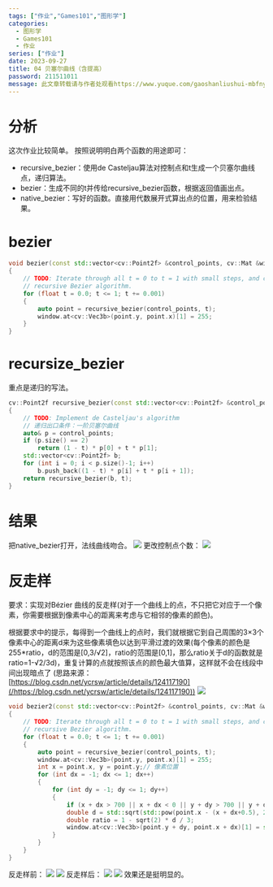 ```yaml
---
tags: ["作业","Games101","图形学"]
categories:
  - 图形学
  - Games101
  - 作业
series: ["作业"]
date: 2023-09-27
title: 04 贝塞尔曲线（含提高） 
password: 211511011
message: 此文章转载请与作者处观看https://www.yuque.com/gaoshanliushui-mbfny
---
```

# 分析
这次作业比较简单。
按照说明明白两个函数的用途即可：

- recursive_bezier：使用de Casteljau算法对控制点和t生成一个贝塞尔曲线点，递归算法。
- bezier：生成不同的t并传给recursive_bezier函数，根据返回值画出点。
- native_bezier：写好的函数。直接用代数展开式算出点的位置，用来检验结果。
# bezier
```cpp
void bezier(const std::vector<cv::Point2f> &control_points, cv::Mat &window) 
{
    // TODO: Iterate through all t = 0 to t = 1 with small steps, and call de Casteljau's 
    // recursive Bezier algorithm.
    for (float t = 0.0; t <= 1; t += 0.001)
    {
        auto point = recursive_bezier(control_points, t);
        window.at<cv::Vec3b>(point.y, point.x)[1] = 255;
    }
}
```
# recursize_bezier
重点是递归的写法。

```cpp
cv::Point2f recursive_bezier(const std::vector<cv::Point2f> &control_points, float t) 
{
    // TODO: Implement de Casteljau's algorithm
    // 递归出口条件：一阶贝塞尔曲线
    auto& p = control_points;
    if (p.size() == 2)
        return (1 - t) * p[0] + t * p[1];
    std::vector<cv::Point2f> b;
    for (int i = 0; i < p.size()-1; i++)
        b.push_back((1 - t) * p[i] + t * p[i + 1]);
    return recursive_bezier(b, t);
}
```
# 结果
把native_bezier打开，法线曲线吻合。
![](/images/posts/1694860750721-92abc740-290f-4d94-9288-320bdcd93b3a.png)
更改控制点个数：
![](/images/posts/1694860750724-9ca157c1-f39c-4deb-b287-bf68644a6b87.png)
# 反走样
要求：实现对Bézier 曲线的反走样(对于一个曲线上的点，不只把它对应于一个像
素，你需要根据到像素中心的距离来考虑与它相邻的像素的颜色)。

根据要求中的提示，每得到一个曲线上的点时，我们就根据它到自己周围的3×3个像素中心的距离d来为这些像素填色以达到平滑过渡的效果(每个像素的颜色是255*ratio，d的范围是[0,3/√2]，ratio的范围是[0,1]，那么ratio关于d的函数就是ratio=1-√2/3d)，重复计算的点就按照该点的颜色最大值算，这样就不会在线段中间出现暗点了
(思路来源：[https://blog.csdn.net/ycrsw/article/details/124117190](/https://blog.csdn.net/ycrsw/article/details/124117190))
![](/images/posts/1694860750504-3abafc8f-cbd4-49e6-b69d-6acf9323afbe.png)

```cpp
void bezier2(const std::vector<cv::Point2f> &control_points, cv::Mat &window) 
{
    // TODO: Iterate through all t = 0 to t = 1 with small steps, and call de Casteljau's 
    // recursive Bezier algorithm.
    for (float t = 0.0; t <= 1; t += 0.001)
    {
        auto point = recursive_bezier(control_points, t);
        window.at<cv::Vec3b>(point.y, point.x)[1] = 255;
        int x = point.x, y = point.y;// 像素位置
        for (int dx = -1; dx <= 1; dx++)
        {
            for (int dy = -1; dy <= 1; dy++)
            {
                if (x + dx > 700 || x + dx < 0 || y + dy > 700 || y + dy < 0) continue;
                double d = std::sqrt(std::pow(point.x - (x + dx+0.5), 2) + std::pow(point.y -(y + dy+0.5), 2));
                double ratio = 1 - sqrt(2) * d / 3;
                window.at<cv::Vec3b>(point.y + dy, point.x + dx)[1] = std::fmax(window.at<cv::Vec3b>(point.y + dy, point.x + dx)[1], 255 * ratio);
            }
        }
    }
}
```

反走样前：
![](/images/posts/1694860750772-e0a01e73-c0fb-45e8-906f-49da8a5d8ad9.png)
![](/images/posts/1694860750666-006ba82e-3387-4383-b14c-45ccd59a3410.png)
反走样后：
![](/images/posts/1694860751057-79527947-220a-4d0c-b0f5-3d1e44a9168f.png)
![](/images/posts/1694860751194-6ad07f4a-abd9-4818-8e2e-3b27bef6d55f.png)
效果还是挺明显的。
